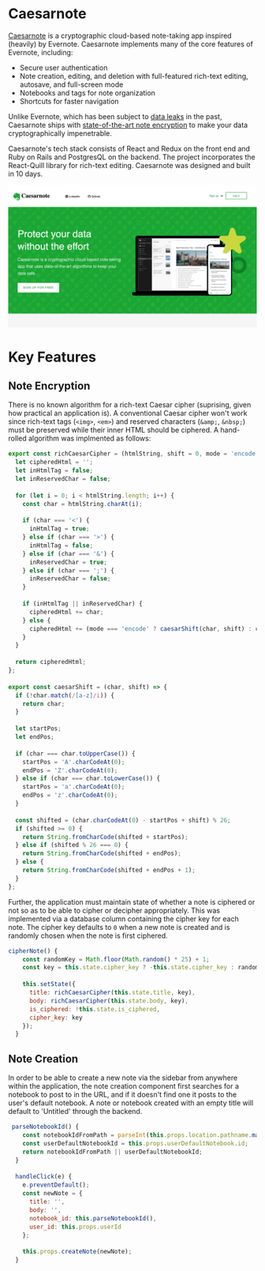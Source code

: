 # Caesarnote

[Caesarnote](https://caesarnote.herokuapp.com/) is a cryptographic cloud-based note-taking app inspired (heavily) by Evernote. Caesarnote implements many of the core features of Evernote, including:
* Secure user authentication
* Note creation, editing, and deletion with full-featured rich-text editing, autosave, and full-screen mode
* Notebooks and tags for note organization
* Shortcuts for faster navigation

Unlike Evernote, which has been subject to [data leaks](https://www.cnn.com/2013/03/04/tech/web/evernote-hacked/index.html) in the past, Caesarnote ships with [state-of-the-art note encryption](https://en.wikipedia.org/wiki/Caesar_cipher) to make your data cryptographically impenetrable.

Caesarnote's tech stack consists of React and Redux on the front end and Ruby on Rails and PostgresQL on the backend. The project incorporates the React-Quill library for rich-text editing. Caesarnote was designed and built in 10 days.

![splash](https://github.com/micah-jaffe/caesarnote/blob/master/app/assets/images/readme/splash.png)

# Key Features

## Note Encryption

There is no known algorithm for a rich-text Caesar cipher (suprising, given how practical an application is). A conventional Caesar cipher won't work since rich-text tags (`<img>`, `<em>`) and reserved characters (`&amp;`, `&nbsp;`) must be preserved while their inner HTML should be ciphered. A hand-rolled algorithm was implmented as follows:

```javascript
export const richCaesarCipher = (htmlString, shift = 0, mode = 'encode') => {
  let cipheredHtml = '';
  let inHtmlTag = false;
  let inReservedChar = false;

  for (let i = 0; i < htmlString.length; i++) {
    const char = htmlString.charAt(i);

    if (char === '<') {
      inHtmlTag = true;
    } else if (char === '>') {
      inHtmlTag = false;
    } else if (char === '&') {
      inReservedChar = true;
    } else if (char === ';') {
      inReservedChar = false;
    }

    if (inHtmlTag || inReservedChar) {
      cipheredHtml += char;
    } else {
      cipheredHtml += (mode === 'encode' ? caesarShift(char, shift) : caesarShift(char, -shift));
    }
  }

  return cipheredHtml;
};

export const caesarShift = (char, shift) => {
  if (!char.match(/[a-z]/i)) {
    return char;
  }

  let startPos;
  let endPos;

  if (char === char.toUpperCase()) {
    startPos = 'A'.charCodeAt(0);
    endPos = 'Z'.charCodeAt(0);
  } else if (char === char.toLowerCase()) {
    startPos = 'a'.charCodeAt(0);
    endPos = 'z'.charCodeAt(0);
  }

  const shifted = (char.charCodeAt(0) - startPos + shift) % 26;
  if (shifted >= 0) {
    return String.fromCharCode(shifted + startPos);
  } else if (shifted % 26 === 0) {
    return String.fromCharCode(shifted + endPos);
  } else {
    return String.fromCharCode(shifted + endPos + 1); 
  }
};
```

Further, the application must maintain state of whether a note is ciphered or not so as to be able to cipher or decipher appropriately. This was implemented via a database column containing the cipher key for each note. The cipher key defaults to `0` when a new note is created and is randomly chosen when the note is first ciphered.

```javascript
cipherNote() {
    const randomKey = Math.floor(Math.random() * 25) + 1;
    const key = this.state.cipher_key ? -this.state.cipher_key : randomKey;

    this.setState({
      title: richCaesarCipher(this.state.title, key),
      body: richCaesarCipher(this.state.body, key),
      is_ciphered: !this.state.is_ciphered,
      cipher_key: key
    });
  }
```

## Note Creation

In order to be able to create a new note via the sidebar from anywhere within the application, the note creation component first searches for a notebook to post to in the URL, and if it doesn't find one it posts to the user's default notebook. A note or notebook created with an empty title will default to 'Untitled' through the backend.

```javascript
 parseNotebookId() {
    const notebookIdFromPath = parseInt(this.props.location.pathname.match(/\d+/));
    const userDefaultNotebookId = this.props.userDefaultNotebook.id;
    return notebookIdFromPath || userDefaultNotebookId;
  }
  
  handleClick(e) {
    e.preventDefault();
    const newNote = {
      title: '',
      body: '',
      notebook_id: this.parseNotebookId(),
      user_id: this.props.userId
    };

    this.props.createNote(newNote);
  }
```
